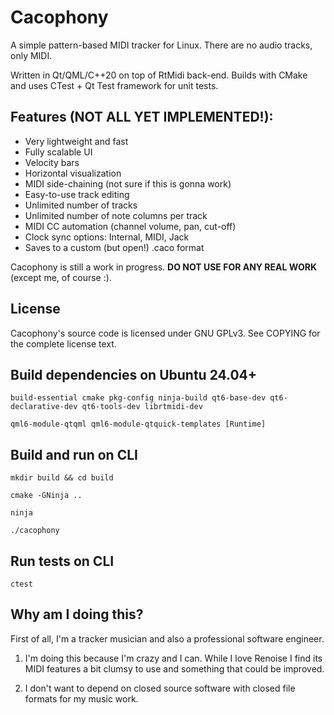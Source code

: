 # Cacophony

A simple pattern-based MIDI tracker for Linux. There are no audio tracks, only MIDI.

Written in Qt/QML/C++20 on top of RtMidi back-end. Builds with CMake and uses CTest + Qt Test framework for unit tests.

## Features (**NOT ALL YET IMPLEMENTED!**):

* Very lightweight and fast
* Fully scalable UI
* Velocity bars
* Horizontal visualization
* MIDI side-chaining (not sure if this is gonna work)
* Easy-to-use track editing 
* Unlimited number of tracks
* Unlimited number of note columns per track
* MIDI CC automation (channel volume, pan, cut-off)
* Clock sync options: Internal, MIDI, Jack
* Saves to a custom (but open!) .caco format

Cacophony is still a work in progress. **DO NOT USE FOR ANY REAL WORK** (except me, of course :).

## License

Cacophony's source code is licensed under GNU GPLv3. See COPYING for the complete license text.

## Build dependencies on Ubuntu 24.04+

    build-essential cmake pkg-config ninja-build qt6-base-dev qt6-declarative-dev qt6-tools-dev librtmidi-dev

    qml6-module-qtqml qml6-module-qtquick-templates [Runtime]

## Build and run on CLI

    mkdir build && cd build

    cmake -GNinja ..

    ninja

    ./cacophony

## Run tests on CLI

    ctest

## Why am I doing this?

First of all, I'm a tracker musician and also a professional software engineer.

1) I'm doing this because I'm crazy and I can. While I love Renoise I find its MIDI features a bit clumsy to use and something that could be improved.

2) I don't want to depend on closed source software with closed file formats for my music work.

